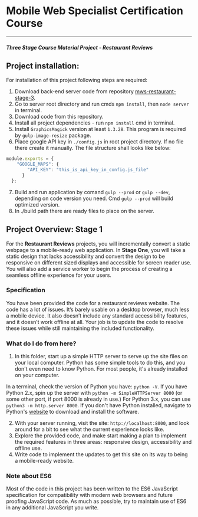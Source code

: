 # Mobile Web Specialist Certification Course
---
#### _Three Stage Course Material Project - Restaurant Reviews_

## Project installation:

For installation of this project following steps are required:
1. Download back-end server code from repository [mws-restaurant-stage-3](https://github.com/udacity/mws-restaurant-stage-3).
2. Go to server root directory and run cmds `npm install`, then  `node server` in terminal.
3. Download code from this repository.
4. Install all project dependencies - run `npm install` cmd in terminal.
5. Install `GraphicsMagick` version at least `1.3.28`. This program is required by `gulp-image-resize` package.
6. Place google API key in `./config.js` in root project directory. If no file there create it manually. The file structure shall looks like below:
```javascript
module.exports = {
    "GOOGLE_MAPS": {
        "API_KEY": "this_is_api_key_in_config.js_file"
      }
  };
```
7. Build and run application by comand `gulp --prod` or `gulp --dev`, depending on code version you need. Cmd `gulp --prod` will build optimized version.
8. In ./build path there are ready files to place on the server.

## Project Overview: Stage 1

For the **Restaurant Reviews** projects, you will incrementally convert a static webpage to a mobile-ready web application. In **Stage One**, you will take a static design that lacks accessibility and convert the design to be responsive on different sized displays and accessible for screen reader use. You will also add a service worker to begin the process of creating a seamless offline experience for your users.

### Specification

You have been provided the code for a restaurant reviews website. The code has a lot of issues. It’s barely usable on a desktop browser, much less a mobile device. It also doesn’t include any standard accessibility features, and it doesn’t work offline at all. Your job is to update the code to resolve these issues while still maintaining the included functionality. 

### What do I do from here?

1. In this folder, start up a simple HTTP server to serve up the site files on your local computer. Python has some simple tools to do this, and you don't even need to know Python. For most people, it's already installed on your computer. 

In a terminal, check the version of Python you have: `python -V`. If you have Python 2.x, spin up the server with `python -m SimpleHTTPServer 8000` (or some other port, if port 8000 is already in use.) For Python 3.x, you can use `python3 -m http.server 8000`. If you don't have Python installed, navigate to Python's [website](https://www.python.org/) to download and install the software.

2. With your server running, visit the site: `http://localhost:8000`, and look around for a bit to see what the current experience looks like.
3. Explore the provided code, and make start making a plan to implement the required features in three areas: responsive design, accessibility and offline use.
4. Write code to implement the updates to get this site on its way to being a mobile-ready website.

### Note about ES6

Most of the code in this project has been written to the ES6 JavaScript specification for compatibility with modern web browsers and future proofing JavaScript code. As much as possible, try to maintain use of ES6 in any additional JavaScript you write. 



